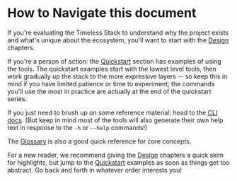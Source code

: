 How to Navigate this document
=============================

If you're evaluating the Timeless Stack to understand why the project exists
and what's unique about the ecosystem, you'll want to start with the
[Design](./design/README) chapters.

If you're a person of action: the [Quickstart](./quickstart) section has
examples of using the tools.  The quickstart examples start with the lowest
level tools, then work gradually up the stack to the more expressive layers --
so keep this in mind if you have limited patience or time to experiment; the
commands you'll use the most in practice are actually at the end of the
quickstart series.

If you just need to brush up on some reference material: head to the
[CLI docs](./cli/README).  (But keep in mind most of the tools will also
generate their own help text in response to the `-h` or `--help` commands!)

The [Glossary](./glossary) is also a good quick reference for core concepts.

For a new reader, we recommend giving the [Design](./design/README) chapters
a quick skim for highlights, but jump to the [Quickstart](./quickstart)
examples as soon as things get too abstract.  Go back and forth in whatever
order interests you!
